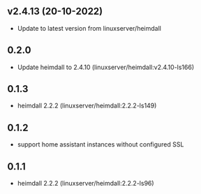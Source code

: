 
## v2.4.13 (20-10-2022)
- Update to latest version from linuxserver/heimdall
## 0.2.0

 - Update heimdall to 2.4.10 (linuxserver/heimdall:v2.4.10-ls166)

## 0.1.3

 - heimdall 2.2.2 (linuxserver/heimdall:2.2.2-ls149)

## 0.1.2

 - support home assistant instances without configured SSL

## 0.1.1

 - heimdall 2.2.2 (linuxserver/heimdall:2.2.2-ls96)